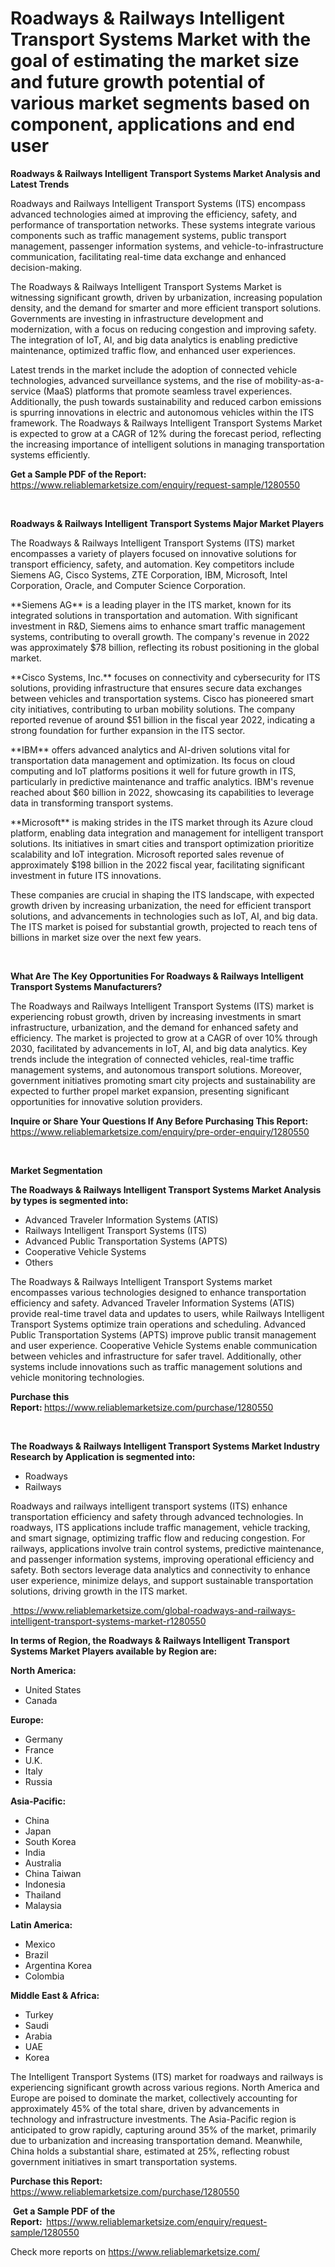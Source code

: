 <p><h1>Roadways & Railways Intelligent Transport Systems Market with the goal of estimating the market size and future growth potential of various market segments based on component, applications and end user</h1></p><p><strong>Roadways & Railways Intelligent Transport Systems Market Analysis and Latest Trends</strong></p>
<p><p>Roadways and Railways Intelligent Transport Systems (ITS) encompass advanced technologies aimed at improving the efficiency, safety, and performance of transportation networks. These systems integrate various components such as traffic management systems, public transport management, passenger information systems, and vehicle-to-infrastructure communication, facilitating real-time data exchange and enhanced decision-making.</p><p>The Roadways & Railways Intelligent Transport Systems Market is witnessing significant growth, driven by urbanization, increasing population density, and the demand for smarter and more efficient transport solutions. Governments are investing in infrastructure development and modernization, with a focus on reducing congestion and improving safety. The integration of IoT, AI, and big data analytics is enabling predictive maintenance, optimized traffic flow, and enhanced user experiences.</p><p>Latest trends in the market include the adoption of connected vehicle technologies, advanced surveillance systems, and the rise of mobility-as-a-service (MaaS) platforms that promote seamless travel experiences. Additionally, the push towards sustainability and reduced carbon emissions is spurring innovations in electric and autonomous vehicles within the ITS framework. The Roadways & Railways Intelligent Transport Systems Market is expected to grow at a CAGR of 12% during the forecast period, reflecting the increasing importance of intelligent solutions in managing transportation systems efficiently.</p></p>
<p><strong>Get a Sample PDF of the Report:&nbsp;</strong> <a href="https://www.reliablemarketsize.com/enquiry/request-sample/1280550?utm_campaign=2300&utm_medium=2&utm_source=Github&utm_content=ia&utm_term=24032025&utm_id=roadways-railways-intelligent-transport-systems">https://www.reliablemarketsize.com/enquiry/request-sample/1280550</a></p>
<p>&nbsp;</p>
<p><strong>Roadways & Railways Intelligent Transport Systems Major Market Players</strong></p>
<p><p>The Roadways & Railways Intelligent Transport Systems (ITS) market encompasses a variety of players focused on innovative solutions for transport efficiency, safety, and automation. Key competitors include Siemens AG, Cisco Systems, ZTE Corporation, IBM, Microsoft, Intel Corporation, Oracle, and Computer Science Corporation.</p><p>**Siemens AG** is a leading player in the ITS market, known for its integrated solutions in transportation and automation. With significant investment in R&D, Siemens aims to enhance smart traffic management systems, contributing to overall growth. The company's revenue in 2022 was approximately $78 billion, reflecting its robust positioning in the global market.</p><p>**Cisco Systems, Inc.** focuses on connectivity and cybersecurity for ITS solutions, providing infrastructure that ensures secure data exchanges between vehicles and transportation systems. Cisco has pioneered smart city initiatives, contributing to urban mobility solutions. The company reported revenue of around $51 billion in the fiscal year 2022, indicating a strong foundation for further expansion in the ITS sector.</p><p>**IBM** offers advanced analytics and AI-driven solutions vital for transportation data management and optimization. Its focus on cloud computing and IoT platforms positions it well for future growth in ITS, particularly in predictive maintenance and traffic analytics. IBM's revenue reached about $60 billion in 2022, showcasing its capabilities to leverage data in transforming transport systems.</p><p>**Microsoft** is making strides in the ITS market through its Azure cloud platform, enabling data integration and management for intelligent transport solutions. Its initiatives in smart cities and transport optimization prioritize scalability and IoT integration. Microsoft reported sales revenue of approximately $198 billion in the 2022 fiscal year, facilitating significant investment in future ITS innovations.</p><p>These companies are crucial in shaping the ITS landscape, with expected growth driven by increasing urbanization, the need for efficient transport solutions, and advancements in technologies such as IoT, AI, and big data. The ITS market is poised for substantial growth, projected to reach tens of billions in market size over the next few years.</p></p>
<p>&nbsp;</p>
<p><strong>What Are The Key Opportunities For Roadways & Railways Intelligent Transport Systems Manufacturers?</strong></p>
<p><p>The Roadways and Railways Intelligent Transport Systems (ITS) market is experiencing robust growth, driven by increasing investments in smart infrastructure, urbanization, and the demand for enhanced safety and efficiency. The market is projected to grow at a CAGR of over 10% through 2030, facilitated by advancements in IoT, AI, and big data analytics. Key trends include the integration of connected vehicles, real-time traffic management systems, and autonomous transport solutions. Moreover, government initiatives promoting smart city projects and sustainability are expected to further propel market expansion, presenting significant opportunities for innovative solution providers.</p></p>
<p><strong>Inquire or Share Your Questions If Any Before Purchasing This Report:</strong> <a href="https://www.reliablemarketsize.com/enquiry/pre-order-enquiry/1280550?utm_campaign=2300&utm_medium=2&utm_source=Github&utm_content=ia&utm_term=24032025&utm_id=roadways-railways-intelligent-transport-systems">https://www.reliablemarketsize.com/enquiry/pre-order-enquiry/1280550</a></p>
<p>&nbsp;</p>
<p><strong>Market Segmentation</strong></p>
<p><strong>The Roadways & Railways Intelligent Transport Systems Market Analysis by types is segmented into:</strong></p>
<p><ul><li>Advanced Traveler Information Systems (ATIS)</li><li>Railways Intelligent Transport Systems (ITS)</li><li>Advanced Public Transportation Systems (APTS)</li><li>Cooperative Vehicle Systems</li><li>Others</li></ul></p>
<p><p>The Roadways & Railways Intelligent Transport Systems market encompasses various technologies designed to enhance transportation efficiency and safety. Advanced Traveler Information Systems (ATIS) provide real-time travel data and updates to users, while Railways Intelligent Transport Systems optimize train operations and scheduling. Advanced Public Transportation Systems (APTS) improve public transit management and user experience. Cooperative Vehicle Systems enable communication between vehicles and infrastructure for safer travel. Additionally, other systems include innovations such as traffic management solutions and vehicle monitoring technologies.</p></p>
<p><strong>Purchase this Report:&nbsp;</strong><a href="https://www.reliablemarketsize.com/purchase/1280550?utm_campaign=2300&utm_medium=2&utm_source=Github&utm_content=ia&utm_term=24032025&utm_id=roadways-railways-intelligent-transport-systems">https://www.reliablemarketsize.com/purchase/1280550</a></p>
<p>&nbsp;</p>
<p><strong>The Roadways & Railways Intelligent Transport Systems Market Industry Research by Application is segmented into:</strong></p>
<p><ul><li>Roadways</li><li>Railways</li></ul></p>
<p><p>Roadways and railways intelligent transport systems (ITS) enhance transportation efficiency and safety through advanced technologies. In roadways, ITS applications include traffic management, vehicle tracking, and smart signage, optimizing traffic flow and reducing congestion. For railways, applications involve train control systems, predictive maintenance, and passenger information systems, improving operational efficiency and safety. Both sectors leverage data analytics and connectivity to enhance user experience, minimize delays, and support sustainable transportation solutions, driving growth in the ITS market.</p></p>
<p><a href="https://www.reliablemarketsize.com/global-roadways-and-railways-intelligent-transport-systems-market-r1280550?utm_campaign=2300&utm_medium=2&utm_source=Github&utm_content=ia&utm_term=24032025&utm_id=roadways-railways-intelligent-transport-systems">&nbsp;https://www.reliablemarketsize.com/global-roadways-and-railways-intelligent-transport-systems-market-r1280550</a></p>
<p><strong>In terms of Region, the Roadways & Railways Intelligent Transport Systems Market Players available by Region are:</strong></p>
<p>
    <p> <strong> North America: </strong>
        <ul>
            <li>United States</li>
            <li>Canada</li>
        </ul>
        </p> 
    <p> <strong> Europe: </strong>
        <ul>
            <li>Germany</li>
            <li>France</li>
            <li>U.K.</li>
            <li>Italy</li>
            <li>Russia</li>
        </ul>
        </p> 
    <p> <strong> Asia-Pacific: </strong>
        <ul>
            <li>China</li>
            <li>Japan</li>
            <li>South Korea</li>
            <li>India</li>
            <li>Australia</li>
            <li>China Taiwan</li>
            <li>Indonesia</li>
            <li>Thailand</li>
            <li>Malaysia</li>
        </ul>
        </p> 
    <p> <strong> Latin America: </strong>
        <ul>
            <li>Mexico</li>
            <li>Brazil</li>
            <li>Argentina Korea</li>
            <li>Colombia</li>
        </ul>
        </p> 
    <p> <strong> Middle East & Africa: </strong>
        <ul>
            <li>Turkey</li>
            <li>Saudi</li>
            <li>Arabia</li>
            <li>UAE</li>
            <li>Korea</li>
        </ul>
    </p>
    </p>
<p><p>The Intelligent Transport Systems (ITS) market for roadways and railways is experiencing significant growth across various regions. North America and Europe are poised to dominate the market, collectively accounting for approximately 45% of the total share, driven by advancements in technology and infrastructure investments. The Asia-Pacific region is anticipated to grow rapidly, capturing around 35% of the market, primarily due to urbanization and increasing transportation demand. Meanwhile, China holds a substantial share, estimated at 25%, reflecting robust government initiatives in smart transportation systems.</p></p>
<p><strong>Purchase this Report: </strong><a href="https://www.reliablemarketsize.com/purchase/1280550?utm_campaign=2300&utm_medium=2&utm_source=Github&utm_content=ia&utm_term=24032025&utm_id=roadways-railways-intelligent-transport-systems">https://www.reliablemarketsize.com/purchase/1280550</a></p>
<p>&nbsp;<strong>Get a Sample PDF of the Report:&nbsp;&nbsp;</strong><a href="https://www.reliablemarketsize.com/enquiry/request-sample/1280550?utm_campaign=2300&utm_medium=2&utm_source=Github&utm_content=ia&utm_term=24032025&utm_id=roadways-railways-intelligent-transport-systems">https://www.reliablemarketsize.com/enquiry/request-sample/1280550</a></p>
<p><strong></strong></p>
<p>Check more reports on <a href="https://www.reliablemarketsize.com/?utm_campaign=2300&utm_medium=2&utm_source=Github&utm_content=ia&utm_term=24032025&utm_id=roadways-railways-intelligent-transport-systems">https://www.reliablemarketsize.com/</a></p>